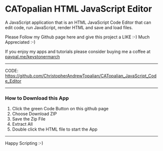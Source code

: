 # CATopalian HTML JavaScript Editor
A JavaScript application that is an HTML JavaScript Code Editor that can edit code, run JavaScript, render HTML and save and load files.  

Please Follow my Github page here and give this project a LIKE :-)
Much Appreciated :-)  

If you enjoy my apps and tutorials please consider buying me a coffee at [paypal.me/keystonermarch](https://www.paypal.com/paypalme/keystonermarch)

---

CODE: https://github.com/ChristopherAndrewTopalian/CATopalian_JavaScript_Code_Editor

---

### How to Download this App
1. Click the green Code Button on this github page
2. Choose Download ZIP
3. Save the Zip File
4. Extract All
5. Double click the HTML file to start the App

---

Happy Scripting :-)


